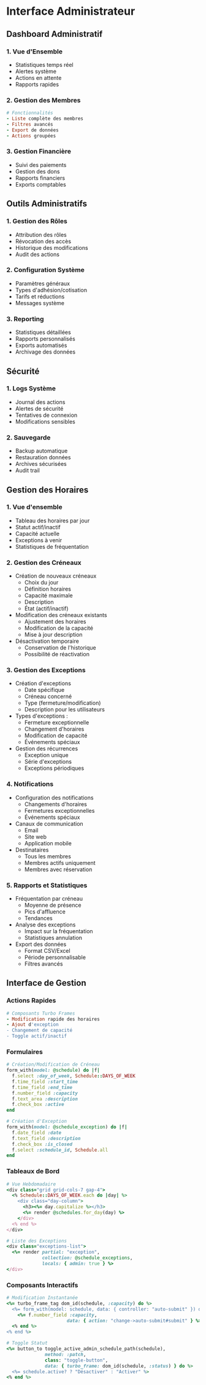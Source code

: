 # Interface Administrateur

## Dashboard Administratif

### 1. Vue d'Ensemble
- Statistiques temps réel
- Alertes système
- Actions en attente
- Rapports rapides

### 2. Gestion des Membres
```ruby
# Fonctionnalités
- Liste complète des membres
- Filtres avancés
- Export de données
- Actions groupées
```

### 3. Gestion Financière
- Suivi des paiements
- Gestion des dons
- Rapports financiers
- Exports comptables

## Outils Administratifs

### 1. Gestion des Rôles
- Attribution des rôles
- Révocation des accès
- Historique des modifications
- Audit des actions

### 2. Configuration Système
- Paramètres généraux
- Types d'adhésion/cotisation
- Tarifs et réductions
- Messages système

### 3. Reporting
- Statistiques détaillées
- Rapports personnalisés
- Exports automatisés
- Archivage des données

## Sécurité

### 1. Logs Système
- Journal des actions
- Alertes de sécurité
- Tentatives de connexion
- Modifications sensibles

### 2. Sauvegarde
- Backup automatique
- Restauration données
- Archives sécurisées
- Audit trail 

## Gestion des Horaires

### 1. Vue d'ensemble
- Tableau des horaires par jour
- Statut actif/inactif
- Capacité actuelle
- Exceptions à venir
- Statistiques de fréquentation

### 2. Gestion des Créneaux
- Création de nouveaux créneaux
  * Choix du jour
  * Définition horaires
  * Capacité maximale
  * Description
  * État (actif/inactif)
- Modification des créneaux existants
  * Ajustement des horaires
  * Modification de la capacité
  * Mise à jour description
- Désactivation temporaire
  * Conservation de l'historique
  * Possibilité de réactivation

### 3. Gestion des Exceptions
- Création d'exceptions
  * Date spécifique
  * Créneau concerné
  * Type (fermeture/modification)
  * Description pour les utilisateurs
- Types d'exceptions :
  * Fermeture exceptionnelle
  * Changement d'horaires
  * Modification de capacité
  * Événements spéciaux
- Gestion des récurrences
  * Exception unique
  * Série d'exceptions
  * Exceptions périodiques

### 4. Notifications
- Configuration des notifications
  * Changements d'horaires
  * Fermetures exceptionnelles
  * Événements spéciaux
- Canaux de communication
  * Email
  * Site web
  * Application mobile
- Destinataires
  * Tous les membres
  * Membres actifs uniquement
  * Membres avec réservation

### 5. Rapports et Statistiques
- Fréquentation par créneau
  * Moyenne de présence
  * Pics d'affluence
  * Tendances
- Analyse des exceptions
  * Impact sur la fréquentation
  * Statistiques annulation
- Export des données
  * Format CSV/Excel
  * Période personnalisable
  * Filtres avancés

## Interface de Gestion

### Actions Rapides
```ruby
# Composants Turbo Frames
- Modification rapide des horaires
- Ajout d'exception
- Changement de capacité
- Toggle actif/inactif
```

### Formulaires
```ruby
# Création/Modification de Créneau
form_with(model: @schedule) do |f|
  f.select :day_of_week, Schedule::DAYS_OF_WEEK
  f.time_field :start_time
  f.time_field :end_time
  f.number_field :capacity
  f.text_area :description
  f.check_box :active
end

# Création d'Exception
form_with(model: @schedule_exception) do |f|
  f.date_field :date
  f.text_field :description
  f.check_box :is_closed
  f.select :schedule_id, Schedule.all
end
```

### Tableaux de Bord
```ruby
# Vue Hebdomadaire
<div class="grid grid-cols-7 gap-4">
  <% Schedule::DAYS_OF_WEEK.each do |day| %>
    <div class="day-column">
      <h3><%= day.capitalize %></h3>
      <%= render @schedules.for_day(day) %>
    </div>
  <% end %>
</div>

# Liste des Exceptions
<div class="exceptions-list">
  <%= render partial: "exception",
             collection: @schedule_exceptions,
             locals: { admin: true } %>
</div>
```

### Composants Interactifs
```ruby
# Modification Instantanée
<%= turbo_frame_tag dom_id(schedule, :capacity) do %>
  <%= form_with(model: schedule, data: { controller: "auto-submit" }) do |f| %>
    <%= f.number_field :capacity,
                      data: { action: "change->auto-submit#submit" } %>
  <% end %>
<% end %>

# Toggle Statut
<%= button_to toggle_active_admin_schedule_path(schedule),
              method: :patch,
              class: "toggle-button",
              data: { turbo_frame: dom_id(schedule, :status) } do %>
  <%= schedule.active? ? "Désactiver" : "Activer" %>
<% end %> 